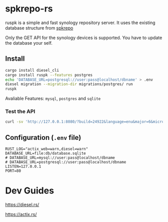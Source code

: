 # spkrepo-rs
ruspk is a simple and fast synology repository server. It uses the existing database structure from [spkrepo](https://github.com/SynoCommunity/spkrepo)

Only the GET API for the synology devices is supported. You have to update the database your self.

## Install

```sh
cargo install diesel_cli
cargo install ruspk --features postgres
echo 'DATABASE_URL=postgresql://user:pass@localhost/dbname' > .env
diesel migration --migration-dir migrations/postgres/ run
ruspk
```

Avaliable Features: `mysql`, `postgres` and `sqlite`

### Test the API

```sh
curl -sv 'http://127.0.0.1:8080/?build=24922&language=enu&major=6&micro=2&arch=x86&minor=2' | jq

```

## Configuration (`.env` file)

```env
RUST_LOG="actix_web=warn,diesel=warn"
DATABASE_URL=file:db/database.sqlite
# DATABASE_URL=mysql://user:pass@localhost/dbname
# DATABASE_URL=postgresql://user:pass@localhost/dbname
LISTEN=127.0.0.1
PORT=80
```

# Dev Guides

https://diesel.rs/

https://actix.rs/

